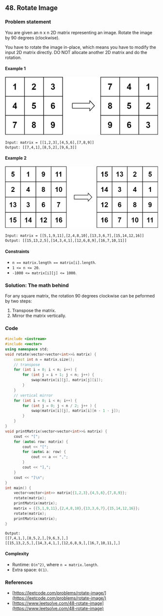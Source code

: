 ## 48. Rotate Image


### Problem statement

You are given an n x n 2D matrix representing an image. Rotate the image by 90 degrees (clockwise).

You have to rotate the image in-place, which means you have to modify the input 2D matrix directly. DO NOT allocate another 2D matrix and do the rotation.


#### Example 1
![Example 1](48_mat1.jpg)
```plain
Input: matrix = [[1,2,3],[4,5,6],[7,8,9]]
Output: [[7,4,1],[8,5,2],[9,6,3]]
```

#### Example 2
![Example 2](48_mat2.jpg)
```plain
Input: matrix = [[5,1,9,11],[2,4,8,10],[13,3,6,7],[15,14,12,16]]
Output: [[15,13,2,5],[14,3,4,1],[12,6,8,9],[16,7,10,11]]
``` 

#### Constraints

* `n == matrix.length == matrix[i].length`.
* `1 <= n <= 20`.
* `-1000 <= matrix[i][j] <= 1000`.

### Solution: The math behind

For any square matrix, the rotation 90 degrees clockwise can be peformed by two steps:

1. Transpose the matrix.
2. Mirror the matrix vertically.

### Code
```cpp
#include <iostream>
#include <vector>
using namespace std;
void rotate(vector<vector<int>>& matrix) {
    const int n = matrix.size();
    // transpose
    for (int i = 0; i < n; i++) {
        for (int j = i + 1; j < n; j++) {
            swap(matrix[i][j], matrix[j][i]);
        }
    }
    // vertical mirror
    for (int i = 0; i < n; i++) {
        for (int j = 0; j < n / 2; j++ ) {
            swap(matrix[i][j], matrix[i][n - 1 - j]);
        }
    }
}
void printMatrix(vector<vector<int>>& matrix) {
    cout << "[";
    for (auto& row: matrix) {
        cout << "[";
        for (auto& a: row) {
            cout << a << ",";
        }
        cout << "],";
    }
    cout << "]\n";
}
int main() {
    vector<vector<int>> matrix{{1,2,3},{4,5,6},{7,8,9}};
    rotate(matrix);
    printMatrix(matrix);
    matrix = {{5,1,9,11},{2,4,8,10},{13,3,6,7},{15,14,12,16}};
    rotate(matrix);
    printMatrix(matrix);
}
```
```plain
Output:
[[7,4,1,],[8,5,2,],[9,6,3,],]
[[15,13,2,5,],[14,3,4,1,],[12,6,8,9,],[16,7,10,11,],]
```

#### Complexity
* Runtime: `O(n^2)`, where `n = matrix.length`.
* Extra space: `O(1)`.

### References
* [https://leetcode.com/problems/rotate-image/](https://leetcode.com/problems/rotate-image/)
* [https://www.leetsolve.com/48-rotate-image](https://www.leetsolve.com/48-rotate-image)
